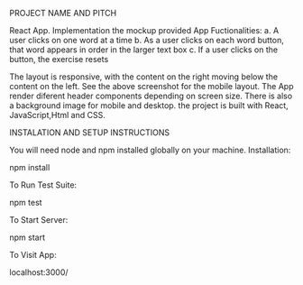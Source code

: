 PROJECT NAME AND PITCH

React App.
Implementation the mockup provided
App Fuctionalities:
a. A user clicks on one word at a time
b. As a user clicks on each word button, that word appears in order in the larger text
box
c. If a user clicks on the button, the exercise resets

The layout is responsive, with the content on the right moving below the content
on the left. See the above screenshot for the mobile layout.
The App render diferent header components depending on screen size.
There is also a background image for mobile and desktop.
the project is built with React, JavaScript,Html and CSS.

INSTALATION AND SETUP INSTRUCTIONS

You will need node and npm installed globally on your machine.
Installation:

npm install

To Run Test Suite:

npm test

To Start Server:

npm start

To Visit App:

localhost:3000/

